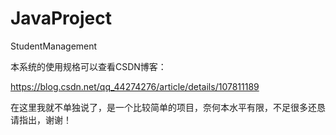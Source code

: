 # JavaProject
StudentManagement

本系统的使用规格可以查看CSDN博客：

https://blog.csdn.net/qq_44274276/article/details/107811189

在这里我就不单独说了，是一个比较简单的项目，奈何本水平有限，不足很多还恳请指出，谢谢！
